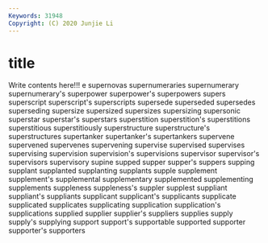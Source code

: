```yaml
---
Keywords: 31948
Copyright: (C) 2020 Junjie Li
---
```


# title

Write contents here!!!
e 
supernovas 
supernumeraries 
supernumerary 
supernumerary's 
superpower 
superpower's 
superpowers 
supers 
superscript
superscript's 
superscripts 
supersede 
superseded 
supersedes 
superseding 
supersize 
supersized 
supersizes 
supersizing
supersonic 
superstar 
superstar's 
superstars 
superstition 
superstition's 
superstitions 
superstitious 
superstitiously 
superstructure
superstructure's 
superstructures 
supertanker 
supertanker's 
supertankers 
supervene 
supervened 
supervenes 
supervening 
supervise
supervised 
supervises 
supervising 
supervision 
supervision's 
supervisions 
supervisor 
supervisor's 
supervisors 
supervisory
supine 
supped 
supper 
supper's 
suppers 
supping 
supplant 
supplanted 
supplanting 
supplants
supple 
supplement 
supplement's 
supplemental 
supplementary 
supplemented 
supplementing 
supplements 
suppleness 
suppleness's
suppler 
supplest 
suppliant 
suppliant's 
suppliants 
supplicant 
supplicant's 
supplicants 
supplicate 
supplicated
supplicates 
supplicating 
supplication 
supplication's 
supplications 
supplied 
supplier 
supplier's 
suppliers 
supplies
supply 
supply's 
supplying 
support 
support's 
supportable 
supported 
supporter 
supporter's 
supporters
